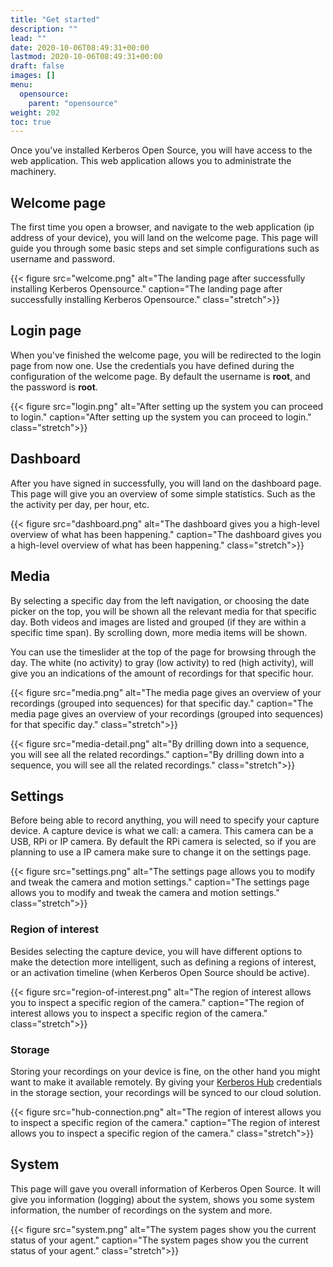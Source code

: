 ```yaml
---
title: "Get started"
description: ""
lead: ""
date: 2020-10-06T08:49:31+00:00
lastmod: 2020-10-06T08:49:31+00:00
draft: false
images: []
menu:
  opensource:
    parent: "opensource"
weight: 202
toc: true
---
```


Once you've installed Kerberos Open Source, you will have access to the web application. This web application allows you to administrate the machinery.

## Welcome page

The first time you open a browser, and navigate to the web application (ip address of your device), you will land on the welcome page. This page will guide you through some basic steps and set simple configurations such as username and password.

{{< figure src="welcome.png" alt="The landing page after successfully installing Kerberos Opensource." caption="The landing page after successfully installing Kerberos Opensource." class="stretch">}}

## Login page

When you've finished the welcome page, you will be redirected to the login page from now one. Use the credentials you have defined during the configuration of the welcome page. By default the username is **root**, and the password is **root**.

{{< figure src="login.png" alt="After setting up the system you can proceed to login." caption="After setting up the system you can proceed to login." class="stretch">}}

## Dashboard

After you have signed in successfully, you will land on the dashboard page. This page will give you an overview of some simple statistics. Such as the the activity per day, per hour, etc.

{{< figure src="dashboard.png" alt="The dashboard gives you a high-level overview of what has been happening." caption="The dashboard gives you a high-level overview of what has been happening." class="stretch">}}

## Media

By selecting a specific day from the left navigation, or choosing the date picker on the top, you will be shown all the relevant media for that specific day. Both videos and images are listed and grouped (if they are within a specific time span). By scrolling down, more media items will be shown.

You can use the timeslider at the top of the page for browsing through the day. The white (no activity) to gray (low activity) to red (high activity), will give you an indications of the amount of recordings for that specific hour.

{{< figure src="media.png" alt="The media page gives an overview of your recordings (grouped into sequences) for that specific day." caption="The media page gives an overview of your recordings (grouped into sequences) for that specific day." class="stretch">}}

{{< figure src="media-detail.png" alt="By drilling down into a sequence, you will see all the related recordings." caption="By drilling down into a sequence, you will see all the related recordings." class="stretch">}}

## Settings

Before being able to record anything, you will need to specify your capture device. A capture device is what we call: a camera. This camera can be a USB, RPi or IP camera. By default the RPi camera is selected, so if you are planning to use a IP camera make sure to change it on the settings page.

{{< figure src="settings.png" alt="The settings page allows you to modify and tweak the camera and motion settings." caption="The settings page allows you to modify and tweak the camera and motion settings." class="stretch">}}

### Region of interest

Besides selecting the capture device, you will have different options to make the detection more intelligent, such as defining a regions of interest, or an activation timeline (when Kerberos Open Source should be active).

{{< figure src="region-of-interest.png" alt="The region of interest allows you to inspect a specific region of the camera." caption="The region of interest allows you to inspect a specific region of the camera." class="stretch">}}

### Storage

Storing your recordings on your device is fine, on the other hand you might want to make it available remotely. By giving your [Kerberos Hub](/hub/first-things-first) credentials in the storage section, your recordings will be synced to our cloud solution.

{{< figure src="hub-connection.png" alt="The region of interest allows you to inspect a specific region of the camera." caption="The region of interest allows you to inspect a specific region of the camera." class="stretch">}}


## System

This page will gave you overall information of Kerberos Open Source. It will give you information (logging) about the system, shows you some system information, the number of recordings on the system and more.

{{< figure src="system.png" alt="The system pages show you the current status of your agent." caption="The system pages show you the current status of your agent." class="stretch">}}
